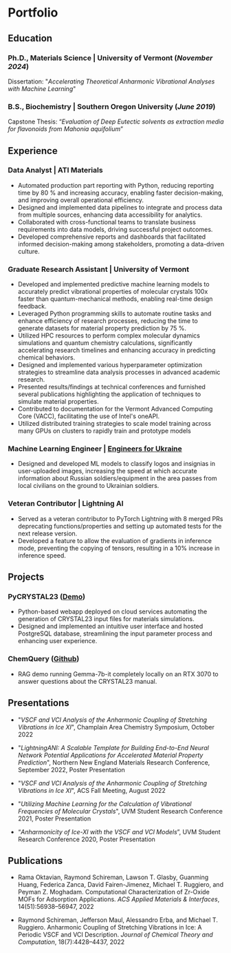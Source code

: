 # Portfolio
## Education
### Ph.D., Materials Science | University of Vermont (_November 2024_)

Dissertation: "_Accelerating Theoretical Anharmonic Vibrational Analyses with Machine Learning_"

### B.S., Biochemistry | Southern Oregon University (_June 2019_)  

Capstone Thesis: “_Evaluation of Deep Eutectic solvents as extraction media for flavonoids from Mahonia aquifolium_”

## Experience

### Data Analyst | ATI Materials

-	Automated production part reporting with Python, reducing reporting time by 80 % and increasing accuracy, enabling faster decision-making, and improving overall operational efficiency.
-	Designed and implemented data pipelines to integrate and process data from multiple sources, enhancing data accessibility for analytics.
-	Collaborated with cross-functional teams to translate business requirements into data models, driving successful project outcomes.
-	Developed comprehensive reports and dashboards that facilitated informed decision-making among stakeholders, promoting a data-driven culture.

### Graduate Research Assistant | University of Vermont

- Developed and implemented predictive machine learning models to accurately predict vibrational properties of
molecular crystals 100x faster than quantum-mechanical methods, enabling real-time design feedback.
- Leveraged Python programming skills to automate routine tasks and enhance efficiency of research processes,
reducing the time to generate datasets for material property prediction by 75 %.
- Utilized HPC resources to perform complex molecular dynamics simulations and quantum chemistry calculations,
significantly accelerating research timelines and enhancing accuracy in predicting chemical behaviors.
- Designed and implemented various hyperparameter optimization strategies to streamline data analysis processes in
advanced academic research.
- Presented results/findings at technical conferences and furnished several publications highlighting the application of
techniques to simulate material properties.
- Contributed to documentation for the Vermont Advanced Computing Core (VACC), facilitating the use of Intel's oneAPI.
- Utilized distributed training strategies to scale model training across many GPUs on clusters to rapidly train and prototype models

### Machine Learning Engineer | [Engineers for Ukraine](https://e4ua.org/)

- Designed and developed ML models to classify logos and insignias in user-uploaded images, increasing the speed at which accurate information about Russian soldiers/equipment in the area passes from local civilians on the ground to Ukrainian soldiers.

### Veteran Contributor | Lightning AI

- Served as a veteran contributor to PyTorch Lightning with 8 merged PRs deprecating functions/properties and setting up automated tests for the next release version.
- Developed a feature to allow the evaluation of gradients in inference mode, preventing the copying of tensors, resulting in a 10% increase in inference speed.

## Projects

### PyCRYSTAL23 ([Demo](https://pycrystal23-irahbptihfxaezi4c3qraj.streamlit.app/))
- Python-based webapp deployed on cloud services automating the generation of CRYSTAL23 input files for materials simulations.
- Designed and implemented an intuitive user interface and hosted PostgreSQL database, streamlining the input parameter process and enhancing user experience.

### ChemQuery ([Github](https://github.com/rschireman/ChemQuery/tree/main))
- RAG demo running Gemma-7b-it completely locally on an RTX 3070 to answer questions about the CRYSTAL23 manual.


## Presentations


- "_VSCF and VCI Analysis of the Anharmonic Coupling of Stretching Vibrations in Ice XI_", Champlain Area Chemistry Symposium, October 2022

- "_LightningANI: A Scalable Template for Building End-to-End Neural Network Potential Applications for Accelerated Material Property Prediction_", Northern New England Materials Research Conference, September 2022, Poster Presentation

- "_VSCF and VCI Analysis of the Anharmonic Coupling of Stretching Vibrations in Ice XI_", ACS Fall Meeting, August 2022  

- "_Utilizing Machine Learning for the Calculation of Vibrational Frequencies of Molecular Crystals_", UVM Student Research Conference 2021, Poster Presentation

-  “_Anharmonicity of Ice-XI with the VSCF and VCI Models_”, UVM Student Research Conference 2020, Poster Presentation


## Publications

- Rama Oktavian, Raymond Schireman, Lawson T. Glasby, Guanming Huang, Federica Zanca, David
Fairen-Jimenez, Michael T. Ruggiero, and Peyman Z. Moghadam. Computational Characterization of
Zr-Oxide MOFs for Adsorption Applications. _ACS Applied Materials & Interfaces_, 14(51):56938–56947,
2022

- Raymond Schireman, Jefferson Maul, Alessandro Erba, and Michael T. Ruggiero. Anharmonic Coupling
of Stretching Vibrations in Ice: A Periodic VSCF and VCI Description. _Journal of Chemical Theory and
Computation_, 18(7):4428–4437, 2022  
